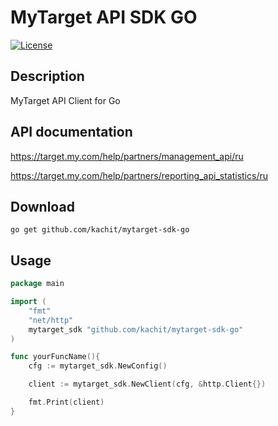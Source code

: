 # MyTarget API SDK GO
[![License](https://img.shields.io/github/license/mashape/apistatus.svg)](https://github.com/kachit/mytarget-sdk-go/blob/master/LICENSE)

## Description
MyTarget API Client for Go

## API documentation
https://target.my.com/help/partners/management_api/ru

https://target.my.com/help/partners/reporting_api_statistics/ru

## Download
```shell
go get github.com/kachit/mytarget-sdk-go
```

## Usage
```go
package main

import (
    "fmt"
    "net/http"
    mytarget_sdk "github.com/kachit/mytarget-sdk-go"
)

func yourFuncName(){ 
    cfg := mytarget_sdk.NewConfig()

    client := mytarget_sdk.NewClient(cfg, &http.Client{})

    fmt.Print(client)
}

```
